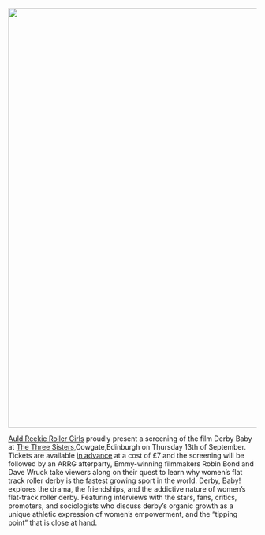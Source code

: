 <html><body><a href="http://scottishrollerderbyblog.com/2012/08/derby-baby.jpg"><img src="http://scottishrollerderbyblog.com/2012/08/derby-baby.jpg" alt="" title="Derby Baby" width="600" height="849" class="aligncenter size-full wp-image-1658"></a>

<a href="http://arrg.co.uk/">Auld Reekie Roller Girls</a> proudly present a screening of the film Derby Baby at <a href="http://www.thethreesistersbar.co.uk/">The Three Sisters</a>,Cowgate,Edinburgh on Thursday 13th of September.
Tickets are available <a href="http://derbybabyedinburgh.eventbrite.com/">in advance</a> at a cost of £7 and the screening will be followed by an ARRG afterparty,
Emmy-winning filmmakers Robin Bond and Dave Wruck take viewers along on their quest to learn why women’s flat track roller derby is the fastest growing sport in the world. Derby, Baby! explores the drama, the friendships, and the addictive nature of women’s flat-track roller derby. Featuring interviews with the stars, fans, critics, promoters, and sociologists who discuss derby’s organic growth as a unique athletic expression of women’s empowerment, and the “tipping point” that is close at hand.</body></html>
